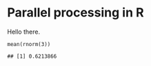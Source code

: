 Parallel processing in R
========================

Hello there.

    mean(rnorm(3))

    ## [1] 0.6213866
